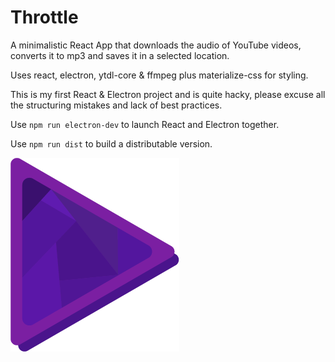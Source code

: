 # Throttle
A minimalistic React App that downloads the audio of YouTube videos,
converts it to mp3 and saves it in a selected location.

Uses react, electron, ytdl-core & ffmpeg plus materialize-css for styling.

This is my first React & Electron project and is quite hacky,
please excuse all the structuring mistakes and lack of best practices.

Use `npm run electron-dev` to launch React and Electron together.

Use `npm run dist` to build a distributable version.


![Alt text](/public/icon.png?raw=true)